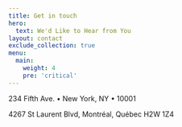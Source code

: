 ```yaml
---
title: Get in touch
hero:
  text: We'd Like to Hear from You
layout: contact
exclude_collection: true
menu:
  main: 
    weight: 4
    pre: 'critical'
---
```

234 Fifth Ave. • New York, NY • 10001

4267 St Laurent Blvd, Montréal, Québec H2W 1Z4